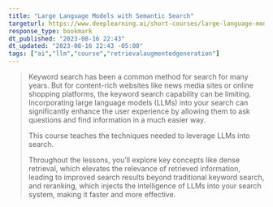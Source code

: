 ```yaml
---
title: "Large Language Models with Semantic Search"
targeturl: https://www.deeplearning.ai/short-courses/large-language-models-semantic-search/
response_type: bookmark
dt_published: "2023-08-16 22:43"
dt_updated: "2023-08-16 22:43 -05:00"
tags: ["ai","llm","course","retrievalaugmentedgeneration"]
---
```


> Keyword search has been a common method for search for many years. But for content-rich websites like news media sites or online shopping platforms, the keyword search capability can be limiting. Incorporating large language models (LLMs) into your search can significantly enhance the user experience by allowing them to ask questions and find information in a much easier way.
> 
> This course teaches the techniques needed to leverage LLMs into search.
> 
> Throughout the lessons, you’ll explore key concepts like dense retrieval, which elevates the relevance of retrieved information, leading to improved search results beyond traditional keyword search, and reranking, which injects the intelligence of LLMs into your search system, making it faster and more effective.  